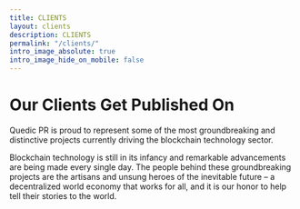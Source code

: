 ```yaml
---
title: CLIENTS
layout: clients
description: CLIENTS
permalink: "/clients/"
intro_image_absolute: true
intro_image_hide_on_mobile: false
---
```


# Our Clients Get Published On


Quedic PR is proud to represent some of the most groundbreaking and distinctive projects currently driving the blockchain technology sector.

 Blockchain technology is still in its infancy and remarkable advancements are being made every single day. The people behind these groundbreaking projects are the artisans and unsung heroes of the inevitable future – a decentralized world economy that works for all, and it is our honor to help tell their stories to the world.

